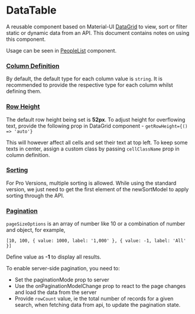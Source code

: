 # DataTable

A reusable component based on Material-UI [DataGrid](https://mui.com/x/react-data-grid/) to view, sort or filter static or dynamic data from an API. This document contains notes on using this component.

Usage can be seen in [PeopleList](../../pages/people/components/PeopleDataGrid.tsx) component.

### [Column Definition](https://mui.com/x/react-data-grid/column-definition/)
By default, the default type for each column value is `string`. It is recommended to provide the respective type for each column whilst defining them.

### [Row Height](https://mui.com/x/react-data-grid/row-height/)
The default row height being set is **52px**. To adjust height for overflowing text, provide the following prop in DataGrid component -
`getRowHeight={() => 'auto'}`

This will however affect all cells and set their text at top left. To keep some texts in center, assign a custom class by passing `cellClassName` prop in column definition.

### [Sorting](https://mui.com/x/react-data-grid/sorting/)
For Pro Versions, multiple sorting is allowed. While using the standard version, we just need to get the first element of the newSortModel to apply sorting through the API.

### [Pagination](https://mui.com/x/react-data-grid/pagination/)
`pageSizeOptions` is an array of number like 10 or a combination of number and object, for example,

`[10, 100, { value: 1000, label: '1,000' }, { value: -1, label: 'All' }]`

Define value as **-1** to display all results.

To enable server-side pagination, you need to:
- Set the paginationMode prop to server
- Use the onPaginationModelChange prop to react to the page changes and load the data from the server
- Provide `rowCount` value, ie the total number of records for a given search, when fetching data from api, to update the pagination state.
